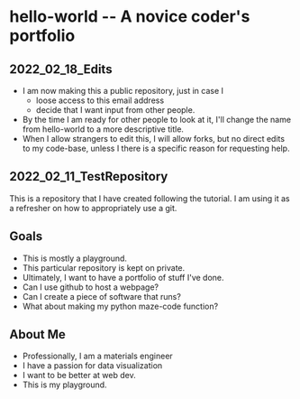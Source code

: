 # hello-world -- A novice coder's portfolio

## 2022_02_18_Edits
* I am now making this a public repository, just in case I 
  *  loose access to this email address
  *  decide that I want input from other people.
*  By the time I am ready for other people to look at it, I'll change the name from hello-world to a more descriptive title.
*  When I allow strangers to edit this, I will allow forks, but no direct edits to my code-base, unless I there is a specific reason for requesting help.


## 2022_02_11_TestRepository
This is a repository that I have created following the tutorial. I am using it as a refresher on how to appropriately use a git.

## Goals
* This is mostly a playground.
* This particular repository is kept on private.
* Ultimately, I want to have a portfolio of stuff I've done.
* Can I use github to host a webpage?
* Can I create a piece of software that runs?
* What about making my python maze-code function?


## About Me
* Professionally, I am a materials engineer
* I have a passion for data visualization
* I want to be better at web dev.
* This is my playground.
